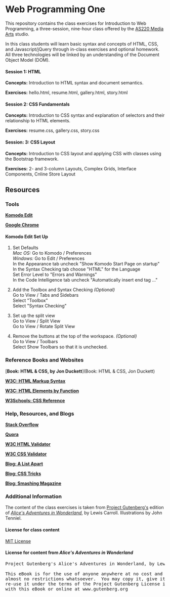Web Programming One
===================

This repository contains the class exercises for Introduction to Web Programming, a three-session, nine-hour class offered by the [AS220 Media Arts](http://as220.org/mediaarts/about/) studio.

In this class students will learn basic syntax and concepts of HTML, CSS, and Javascript/jQuery through in-class exercises and optional homework. All three technologies will be linked by an understanding of the Document Object Model (DOM).

#### Session 1: HTML

**Concepts:** Introduction to HTML syntax and document semantics.

**Exercises:** hello.html, resume.html, gallery.html, story.html

#### Session 2: CSS Fundamentals

**Concepts:** Introduction to CSS syntax and explanation of selectors and their relationship to HTML elements.

**Exercises:** resume.css, gallery.css, story.css

#### Session: 3: CSS Layout

**Concepts:** Introduction to CSS layout and applying CSS with classes using the Bootstrap framework.

**Exercises:** 2- and 3-column Layouts, Complex Grids, Interface Components, Cnline Store Layout

## Resources


### Tools

[**Komodo Edit**](http://www.activestate.com/komodo-edit/downloads)

[**Google Chrome**](https://www.google.com/intl/en/chrome/browser/)

#### Komodo Edit Set Up

1. Set Defaults<br>
*Mac OS:* Go to Komodo / Preferences<br>
*Windows:* Go to Edit / Preferences<br>
In the Appearance tab uncheck "Show Komodo Start Page on startup"<br>
In the Syntax Checking tab choose "HTML" for the Language<br>
Set Error Level to "Errors and Warnings"<br>
In the Code Intelligence tab uncheck "Automatically insert end tag ..."

2. Add the Toolbox and Syntax Checking *(Optional)*<br>
Go to View / Tabs and Sidebars<br>
Select "Toolbox"<br>
Select "Syntax Checking"

2. Set up the split view<br>
Go to View / Split View<br>
Go to View / Rotate Split View

1. Remove the buttons at the top of the workspace. *(Optional)*<br>
Go to View / Toolbars<br>
Select Show Toolbars so that it is unchecked.



### Reference Books and Websites

[**Book: HTML & CSS, by Jon Duckett**](Book: HTML & CSS, Jon Duckett)

[**W3C: HTML Markup Syntax**](http://www.w3.org/TR/html-markup/syntax.html)

[**W3C: HTML Elements by Function**](http://www.w3.org/TR/html-markup/elements-by-function.html)

[**W3Schools: CSS Reference**](http://www.w3schools.com/cssref)


### Help, Resources, and Blogs

[**Stack Overflow**](http://stackoverflow.com/questions/tagged/html)

[**Quora**](https://www.quora.com/HTML)

[**W3C HTML Validator**](http://validator.w3.org)

[**W3C CSS Validator**](http://jigsaw.w3.org/css-validator)

[**Blog: A List Apart**](http://24ways.org)

[**Blog: CSS Tricks**](http://css-tricks.com)

[**Blog: Smashing Magazine**](http://www.smashingmagazine.com)


### Additional Information

The content of the class exercises is taken from [Project Gutenberg's](http://www.gutenberg.org) edition of [*Alice's Adventures in Wonderland*](http://www.gutenberg.org/ebooks/11), by Lewis Carroll. Illustrations by John Tenniel.

#### License for class content 

[MIT License](http://opensource.org/licenses/MIT)

#### License for content from *Alice's Adventures in Wonderland* 

<pre>
Project Gutenberg's Alice's Adventures in Wonderland, by Lewis Carroll

This eBook is for the use of anyone anywhere at no cost and with
almost no restrictions whatsoever.  You may copy it, give it away or
re-use it under the terms of the Project Gutenberg License included
with this eBook or online at www.gutenberg.org
</pre>

